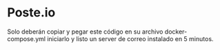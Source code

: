 # Poste.io
Solo deberán copiar y pegar este código en su archivo docker-compose.yml  iniciarlo y listo un server de correo instalado en 5 minutos.
